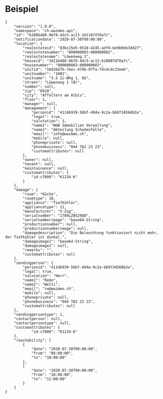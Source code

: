 # Beispiel

    {
        "version": "1.0.0",
        "namespace": "ch.wwimmo.api",
        "id": "b100b480-96f8-4dc5-ac13-3d1187d70a7c",
        "notificationdate": "2020-07-30T09:00:00",
        "location": {
            "realestateid": "83bc25e5-9518-4245-adf0-be9b6bb3d427",
            "realestatenumber": "000000003-000000002",
            "realestatename": "Löwenweg 1",
            "houseid": "3d11b480-96f8-4dc5-ac13-b10087d70a7c",
            "housenumber": "000000003-000000002",
            "unitid": "16d26d7b-7eec-474b-97fa-fdc4cdc23eeb",
            "unitnumber": "1001",
            "unitname": "3.5 Zi-Whg 1. OG",
            "street": "Löwenweg 1 (B)",
            "number": null,
            "zip": "8910",
            "city": "Affoltern am Albis",
            "floor": 1,
            "manager": null,
            "management": {
                "personid": "4114b939-56bf-494a-9c2a-b69734568b3a",
                "legal": true,
                "salutation": 3,
                "name1": "W&W Immobilien Verwaltung",
                "name2": "Abteilung Schadenfälle",
                "email": "info@wwimmo.ch",
                "mobile": null,
                "phoneprivate": null,
                "phonebusiness": "044 762 23 23",
                "customattributes": null
            },
            "owner": null,
            "tenant": null,
            "maintainance": null,
            "customattributes": {
                "id-s7000": "K1234-6"
            }
        },
        "damage": {
            "room": "Küche",
            "roomtype": 10,
            "appliance": "Tiefkühler",
            "appliancetype": 11,
            "manufacturer": "V-Zug",
            "serialnumber": "1709LZ0529Q8",
            "serialnumberimage": "base64-String",
            "productionnumber": null,
            "productionnumberimage": null,
            "damagedescription": "Die Beleuchtung funktioniert nicht mehr, der Tiefkühler ist dunkel.",
            "damageimage1": "base64-String",
            "damageimage2": null,
            "remarks": "",
            "customattributes": null
        },
        "sendingperson": {
            "personid": "4114b939-56bf-494a-9c2a-b69734568b3a",
            "legal": true,
            "salutation": "Herr",
            "name1": "Remo",
            "name2": "Welti",
            "email": "rw@wwimmo.ch",
            "mobile": null,
            "phoneprivate": null,
            "phonebusiness": "044 762 23 23",
            "customattributes": null
        },
        "sendingpersontype": 1,
        "contactperson": null,
        "contactpersontype": null,
        "customattributes": {
                "id-s7000": "K1234-6"
        },
        "reachability": [
			{
                "date": "2020-07-30T09:00:00",
				"from": "08:00:00",
				"to": "10:00:00"
			},
			{
                "date": "2020-07-30T09:00:00",
				"from": "10:00:00",
				"to": "12:00:00"
			}
		]
    }

